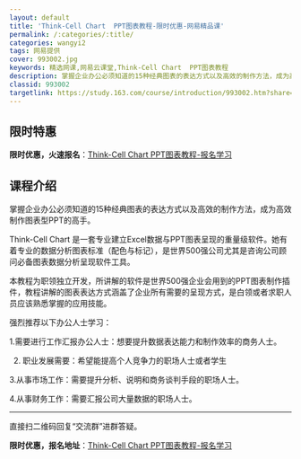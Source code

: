 ```yaml
---
layout: default
title: 'Think-Cell Chart  PPT图表教程-限时优惠-网易精品课'
permalink: /:categories/:title/
categories: wangyi2
tags: 网易提供
cover: 993002.jpg
keywords: 精选网课,网易云课堂,Think-Cell Chart  PPT图表教程
description: 掌握企业办公必须知道的15种经典图表的表达方式以及高效的制作方法，成为高效制作图表型PPT的高手。Think-CellC
classid: 993002
targetlink: https://study.163.com/course/introduction/993002.htm?share=1&shareId=1025206652&utm_campaign=share&utm_medium=iphoneShare&utm_source=&utm_u=1025206652
---
```


## 限时特惠

**限时优惠，火速报名**：[Think-Cell Chart  PPT图表教程-报名学习](https://study.163.com/course/introduction/993002.htm?share=1&shareId=1025206652&utm_campaign=share&utm_medium=iphoneShare&utm_source=&utm_u=1025206652)

## 课程介绍

掌握企业办公必须知道的15种经典图表的表达方式以及高效的制作方法，成为高效制作图表型PPT的高手。

Think-Cell Chart  是一套专业建立Excel数据与PPT图表呈现的重量级软件。她有着专业的数据分析图表标准（配色与标记），是世界500强公司尤其是咨询公司顾问必备图表数据分析呈现软件工具。

本教程为职领独立开发，所讲解的软件是世界500强企业会用到的PPT图表制作插件，教程讲解的图表表达方式涵盖了企业所有需要的呈现方式，是白领或者求职人员应该熟悉掌握的应用技能。

强烈推荐以下办公人士学习：

1.需要进行工作汇报办公人士：想要提升数据表达能力和制作效率的商务人士。

2. 职业发展需要：希望能提高个人竞争力的职场人士或者学生

3.从事市场工作：需要提升分析、说明和商务谈判手段的职场人士。

4.从事财务工作：需要汇报公司大量数据的职场人士。

-----------------------------------------------------

直接扫二维码回复“交流群”进群答疑。

**限时优惠，报名地址**：[Think-Cell Chart  PPT图表教程-报名学习](https://study.163.com/course/introduction/993002.htm?share=1&shareId=1025206652&utm_campaign=share&utm_medium=iphoneShare&utm_source=&utm_u=1025206652)

